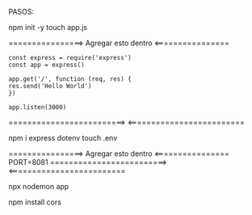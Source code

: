 PASOS:

npm init -y
touch app.js

================> Agregar esto dentro <================ 

    const express = require('express')
    const app = express()

    app.get('/', function (req, res) {
    res.send('Hello World')
    })

    app.listen(3000)

=========================> <=========================

npm i express dotenv
touch .env

================> Agregar esto dentro <================ 
    PORT=8081
=========================> <=========================

npx nodemon app

npm install cors
